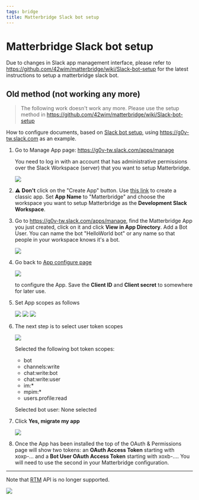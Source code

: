 ```yaml
---
tags: bridge
title: Matterbridge Slack bot setup
---
```

# Matterbridge Slack bot setup

Due to changes in Slack app management interface, please refer to https://github.com/42wim/matterbridge/wiki/Slack-bot-setup for the latest instructions to setup a matterbridge slack bot.

## Old method (not working any more)

> The following work doesn't work any more.  Please use the setup method in https://github.com/42wim/matterbridge/wiki/Slack-bot-setup

How to configure documents, based on [Slack bot setup](https://github.com/42wim/matterbridge/wiki/Slack-bot-setup), using https://g0v-tw.slack.com as an example.

1. Go to Manage App page: https://g0v-tw.slack.com/apps/manage

   You need to log in with an account that has administrative permissions over the Slack Workspace (server) that you want to setup Matterbridge.

   ![](https://s3-ap-northeast-1.amazonaws.com/g0v-hackmd-images/uploads/upload_fed1947c046cd947c3cb794438e91457.png)

2. :warning: **Don't** click on the "Create App" button.  Use [this link](https://api.slack.com/apps?new_classic_app=1) to create a classic app.  Set **App Name** to "Matterbridge" and choose the workspace you want to setup Matterbridge as the **Development Slack Workspace**.

3. Go to https://g0v-tw.slack.com/apps/manage, find the Matterbridge App you just created, click on it and click **View in App Directory**.  Add a Bot User.  You can name the bot "HelloWorld bot" or any name so that people in your workspace knows it's a bot.

   ![](https://s3-ap-northeast-1.amazonaws.com/g0v-hackmd-images/uploads/upload_65de4b4062cef59b97fd5619ae9675e4.png)

4. Go back to [App configure page](https://api.slack.com/apps)

   ![](https://s3-ap-northeast-1.amazonaws.com/g0v-hackmd-images/uploads/upload_5bb2870906195438f6e5cfab2fbdc6cf.png)

   to configure the App.  Save the **Client ID** and **Client secret** to somewhere for later use.


5. Set App scopes as follows

   ![](https://s3-ap-northeast-1.amazonaws.com/g0v-hackmd-images/uploads/upload_f34a6f80660ea4c1dfcd5ae1185f977b.png)
   ![](https://s3-ap-northeast-1.amazonaws.com/g0v-hackmd-images/uploads/upload_ee2ef1609b69c878f24c45de7e6cb243.png)
   ![](https://s3-ap-northeast-1.amazonaws.com/g0v-hackmd-images/uploads/upload_a83b44d91c1f2e33750b8973746518ad.png)

6. The next step is to select user token scopes

   ![](https://s3-ap-northeast-1.amazonaws.com/g0v-hackmd-images/uploads/upload_e796e66ee1d7f601dc7173df07178cf9.png)


   Selected the following bot token scopes:

   * bot
   * channels:write
   * chat:write:bot
   * chat:write:user
   * im:*
   * mpim:*
   * users.profile:read

   Selected bot user: None selected
    
7. Click **Yes, migrate my app**

   ![](https://s3-ap-northeast-1.amazonaws.com/g0v-hackmd-images/uploads/upload_f6c1542d0d5806790dd3302735d48ed3.png)

8. Once the App has been installed the top of the OAuth & Permissions page will show two tokens: an **OAuth Access Token** starting with xoxp-... and a **Bot User OAuth Access Token** starting with xoxb-.... You will need to use the second in your Matterbridge configuration.

---

Note that [RTM](https://api.slack.com/rtm) API is no longer supported.

![](https://s3-ap-northeast-1.amazonaws.com/g0v-hackmd-images/uploads/upload_1005eb47f8c168481e5db18f94ee3640.png)
